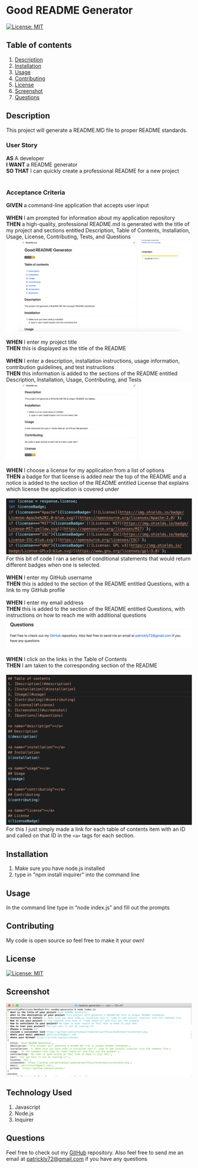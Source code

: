 
# Good README Generator
[![License: MIT](https://img.shields.io/badge/License-MIT-yellow.svg)](https://opensource.org/licenses/MIT)

## Table of contents
1. [Description](#description)
2. [Installation](#installation)
3. [Usage](#usage)
4. [Contributing](#contributing)
5. [License](#license)
6. [Screenshot](#screenshot)
7. [Questions](#questions)
    
<a name="descriptipn"></a>
## Description
This project will generate a README.MD file to proper README standards.
### User Story
**AS** A developer<br>
**I WANT** a README generator<br>
**SO THAT** I can quickly create a professional README for a new project<br><br>
### Acceptance Criteria
**GIVEN** a command-line application that accepts user input<br><br>
**WHEN** I am prompted for information about my application repository<br>
**THEN** a high-quality, professional README.md is generated with the title of my project and sections entitled Description, Table of Contents, Installation, Usage, License, Contributing, Tests, and Questions![Screenshot](photo1.png)<br><br>
**WHEN** I enter my project title<br>
**THEN** this is displayed as the title of the README<br><br>
**WHEN** I enter a description, installation instructions, usage information, contribution guidelines, and test instructions<br>
**THEN** this information is added to the sections of the README entitled Description, Installation, Usage, Contributing, and Tests ![Screenshot2](photo2.png)<br><br>
**WHEN** I choose a license for my application from a list of options<br>
**THEN** a badge for that license is added near the top of the README and a notice is added to the section of the README entitled License that explains which license the application is covered under<br><br>
![Screenshot3](photo3.png)
For this bit of code I ran a series of conditional statements that would return different badges when one is selected. <br><br>
**WHEN** I enter my GitHub username<br>
**THEN** this is added to the section of the README entitled Questions, with a link to my GitHub profile<br><br>
**WHEN** I enter my email address<br>
**THEN** this is added to the section of the README entitled Questions, with instructions on how to reach me with additional questions![Screenshot4](photo4.png)<br><br>
**WHEN** I click on the links in the Table of Contents<br>
**THEN** I am taken to the corresponding section of the README<br><br>
![Screenshot5](photo5.png)
For this I just simply made a link for each table of contents item with an ID and called on that ID in the ```<a>``` tags for each section. 




    
<a name="installation"></a>
## Installation
1. Make sure you have node.js installed<br>
2. type in "npm install inquirer" into the command line
    
<a name="usage"></a>
## Usage
In the command line type in “node index.js” and fill out the prompts
    
<a name="contributing"></a>
## Contributing
My code is open source so feel free to make it your own!
    
<a name="license"></a>
## License
[![License: MIT](https://img.shields.io/badge/License-MIT-yellow.svg)](https://opensource.org/licenses/MIT)

<a name="screenshot"></a>
## Screenshot
![Screenshot](screenshot.png)

<a name="technology"></a>
## Technology Used
1. Javascript
2. Node.js
3. Inquirer
    
<a name="questions"></a>
## Questions
Feel free to check out my [GitHub](https://github.com/pattymcpat) repository. Also feel free to send me an email at <patrickly72@gmail.com> if you have any questions